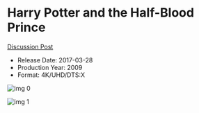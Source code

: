 # Harry Potter and the Half-Blood Prince

[Discussion Post](https://www.avsforum.com/threads/bass-eq-for-filtered-movies.2995212/post-56876068)

* Release Date: 2017-03-28
* Production Year: 2009
* Format: 4K/UHD/DTS:X

![img 0](https://i.imgur.com/dmGlYyz.jpg)

![img 1](https://i.imgur.com/zGoJ3br.jpg)

